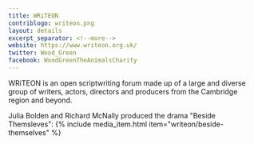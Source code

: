 ```yaml
---
title: WRiTEON
contriblogo: writeon.png
layout: details
excerpt_separator: <!--more-->
website: https://www.writeon.org.uk/
twitter: Wood_Green
facebook: WoodGreenTheAnimalsCharity
---
```

WRiTEON is an open scriptwriting forum made up of a large and diverse group of writers, actors, directors and producers from the Cambridge region and beyond.
<!--more-->

Julia Bolden and Richard McNally produced the drama "Beside Themsleves":
{% include media_item.html item="writeon/beside-themselves" %}